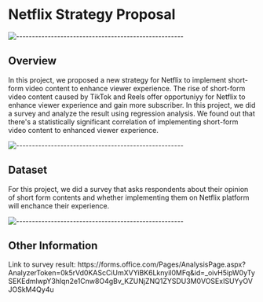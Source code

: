 # Netflix Strategy Proposal
![-----------------------------------------------------](https://raw.githubusercontent.com/andreasbm/readme/master/assets/lines/rainbow.png)

<h2 id="Overview"> Overview</h2>
In this project, we proposed a new strategy for Netflix to implement short-form video content to enhance viewer experience. The rise of short-form video content caused by TikTok and Reels offer opportuniyy for Netflix to enhance viewer experience and gain more subscriber. In this project, we did a survey and analyze the result using regression analysis. We found out that there's a statistically significant correlation of implementing short-form video content to enhanced viewer experience.

![-----------------------------------------------------](https://raw.githubusercontent.com/andreasbm/readme/master/assets/lines/rainbow.png)
<h2 id="Dataset"> Dataset</h2>
For this project, we did a survey that asks respondents about their opinion of short form contents and whether implementing them on Netflix platform will enchance their experience.

![-----------------------------------------------------](https://raw.githubusercontent.com/andreasbm/readme/master/assets/lines/rainbow.png)
<h2 id="Other Information"> Other Information</h2>
Link to survey result: https://forms.office.com/Pages/AnalysisPage.aspx?AnalyzerToken=0k5rVd0KAScCiUmXVYiBK6Lknyil0MFq&id=_oivH5ipW0yTySEKEdmlwpY3hlqn2e1Cnw8O4gBv_KZUNjZNQ1ZYSDU3M0VOSExISUYyOVJOSkM4Qy4u



